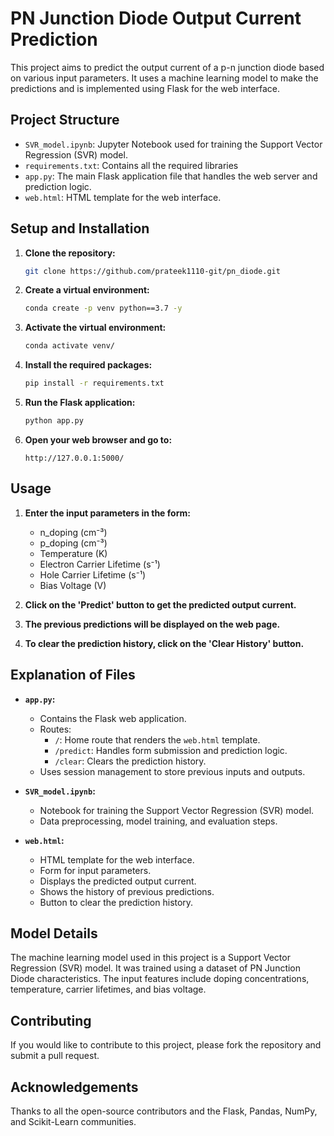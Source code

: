 
# PN Junction Diode Output Current Prediction

This project aims to predict the output current of a p-n junction diode based on various input parameters. It uses a machine learning model to make the predictions and is implemented using Flask for the web interface.

## Project Structure

- `SVR_model.ipynb`: Jupyter Notebook used for training the Support Vector Regression (SVR) model.
- `requirements.txt`: Contains all the required libraries
- `app.py`: The main Flask application file that handles the web server and prediction logic.
- `web.html`: HTML template for the web interface.

## Setup and Installation

1. **Clone the repository:**
    ```bash
    git clone https://github.com/prateek1110-git/pn_diode.git
    ```

2. **Create a virtual environment:**
    ```bash
    conda create -p venv python==3.7 -y
    ```

3. **Activate the virtual environment:**
      ```bash
      conda activate venv/
      ```

4. **Install the required packages:**
    ```bash
    pip install -r requirements.txt
    ```

5. **Run the Flask application:**
    ```bash
    python app.py
    ```

6. **Open your web browser and go to:**
    ```
    http://127.0.0.1:5000/
    ```

## Usage

1. **Enter the input parameters in the form:**
    - n_doping (cm⁻³)
    - p_doping (cm⁻³)
    - Temperature (K)
    - Electron Carrier Lifetime (s⁻¹)
    - Hole Carrier Lifetime (s⁻¹)
    - Bias Voltage (V)

2. **Click on the 'Predict' button to get the predicted output current.**

3. **The previous predictions will be displayed on the web page.**

4. **To clear the prediction history, click on the 'Clear History' button.**

## Explanation of Files

- **`app.py`:**
  - Contains the Flask web application.
  - Routes:
    - `/`: Home route that renders the `web.html` template.
    - `/predict`: Handles form submission and prediction logic.
    - `/clear`: Clears the prediction history.
  - Uses session management to store previous inputs and outputs.

- **`SVR_model.ipynb`:**
  - Notebook for training the Support Vector Regression (SVR) model.
  - Data preprocessing, model training, and evaluation steps.

- **`web.html`:**
  - HTML template for the web interface.
  - Form for input parameters.
  - Displays the predicted output current.
  - Shows the history of previous predictions.
  - Button to clear the prediction history.

## Model Details

The machine learning model used in this project is a Support Vector Regression (SVR) model. It was trained using a dataset of PN Junction Diode characteristics. The input features include doping concentrations, temperature, carrier lifetimes, and bias voltage.

## Contributing

If you would like to contribute to this project, please fork the repository and submit a pull request.

## Acknowledgements

Thanks to all the open-source contributors and the Flask, Pandas, NumPy, and Scikit-Learn communities.

